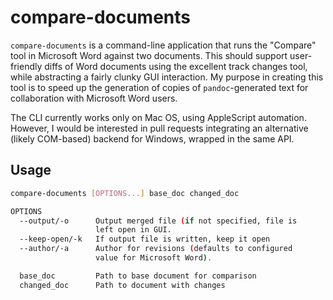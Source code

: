 # compare-documents

`compare-documents` is a command-line application that runs the "Compare" tool
in Microsoft Word against two documents. This should support user-friendly
diffs of Word documents using the
excellent track changes tool, while abstracting a fairly clunky
GUI interaction. My purpose in creating this tool is to speed up the generation
of copies of `pandoc`-generated text for collaboration with Microsoft Word users.

The CLI currently works only on Mac OS, using AppleScript automation. However,
I would be interested in pull requests integrating an alternative (likely
COM-based) backend for Windows, wrapped in the same API.

## Usage

```bash
compare-documents [OPTIONS...] base_doc changed_doc

OPTIONS
  --output/-o      Output merged file (if not specified, file is
                   left open in GUI.
  --keep-open/-k   If output file is written, keep it open
  --author/-a      Author for revisions (defaults to configured
                   value for Microsoft Word).

  base_doc         Path to base document for comparison
  changed_doc      Path to document with changes
```
